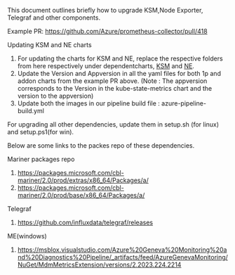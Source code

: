 This document outlines briefly how to upgrade KSM,Node Exporter, Telegraf and other components.

Example PR: https://github.com/Azure/prometheus-collector/pull/418

Updating KSM and NE charts
1. For updating the charts for KSM and NE, replace the respective folders from here respectively under dependentcharts, [KSM](https://github.com/prometheus-community/helm-charts/tree/main/charts/kube-state-metrics) and [NE](https://github.com/prometheus-community/helm-charts/tree/main/charts/prometheus-node-exporter).
2. Update the Version and Appversion in all the yaml files for both 1p and addon charts from the example PR above. (Note : The appversion corresponds to the Version in the kube-state-metrics chart and the version to the appversion)
3. Update both the images in our pipeline build file : azure-pipeline-build.yml

For upgrading all other dependencies, update them in setup.sh (for linux) and setup.ps1(for win).

Below are some links to the packes repo of these dependencies.

Mariner packages repo
1. https://packages.microsoft.com/cbl-mariner/2.0/prod/extras/x86_64/Packages/a/
2. https://packages.microsoft.com/cbl-mariner/2.0/prod/base/x86_64/Packages/a/

Telegraf
1. https://github.com/influxdata/telegraf/releases

ME(windows)
1. https://msblox.visualstudio.com/Azure%20Geneva%20Monitoring%20and%20Diagnostics%20Pipeline/_artifacts/feed/AzureGenevaMonitoring/NuGet/MdmMetricsExtension/versions/2.2023.224.2214
